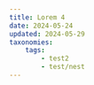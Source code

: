 ```yaml
---
title: Lorem 4
date: 2024-05-24
updated: 2024-05-29
taxonomies:
    tags:
        - test2
        - test/nest
---
```

